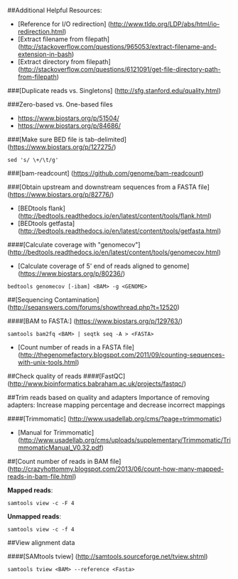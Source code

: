 ##Additional Helpful Resources:  

* [Reference for I/O redirection] (http://www.tldp.org/LDP/abs/html/io-redirection.html)
* [Extract filename from filepath] (http://stackoverflow.com/questions/965053/extract-filename-and-extension-in-bash)
* [Extract directory from filepath] (http://stackoverflow.com/questions/6121091/get-file-directory-path-from-filepath)

###[Duplicate reads vs. Singletons] (http://sfg.stanford.edu/quality.html)

###Zero-based vs. One-based files
* https://www.biostars.org/p/51504/
* https://www.biostars.org/p/84686/

###[Make sure BED file is tab-delimited] (https://www.biostars.org/p/127275/)
```
sed 's/ \+/\t/g'
```

###[bam-readcount] (https://github.com/genome/bam-readcount)

###[Obtain upstream and downstream sequences from a FASTA file] (https://www.biostars.org/p/82776/)
* [BEDtools flank] (http://bedtools.readthedocs.io/en/latest/content/tools/flank.html)
* [BEDtools getfasta] (http://bedtools.readthedocs.io/en/latest/content/tools/getfasta.html)

####[Calculate coverage with "genomecov"] (http://bedtools.readthedocs.io/en/latest/content/tools/genomecov.html)
* [Calculate coverage of 5' end of reads aligned to genome] (https://www.biostars.org/p/80236/)
```
bedtools genomecov [-ibam] <BAM> -g <GENOME>
```

##[Sequencing Contamination] (http://seqanswers.com/forums/showthread.php?t=12520)

####[BAM to FASTA:] (https://www.biostars.org/p/129763/)
```
samtools bam2fq <BAM> | seqtk seq -A > <FASTA>
```

* [Count number of reads in a FASTA file] (http://thegenomefactory.blogspot.com/2011/09/counting-sequences-with-unix-tools.html)

##Check quality of reads
####[FastQC] (http://www.bioinformatics.babraham.ac.uk/projects/fastqc/)

##Trim reads based on quality and adapters
Importance of removing adapters: Increase mapping percentage and decrease incorrect mappings

####[Trimmomatic] (http://www.usadellab.org/cms/?page=trimmomatic)
* [Manual for Trimmomatic] (http://www.usadellab.org/cms/uploads/supplementary/Trimmomatic/TrimmomaticManual_V0.32.pdf)

##[Count number of reads in BAM file] (http://crazyhottommy.blogspot.com/2013/06/count-how-many-mapped-reads-in-bam-file.html)

**Mapped reads**:
```
samtools view -c -F 4
```

**Unmapped reads**:
```
samtools view -c -f 4
```

##View alignment data

####[SAMtools tview] (http://samtools.sourceforge.net/tview.shtml)

```
samtools tview <BAM> --reference <Fasta>
```
